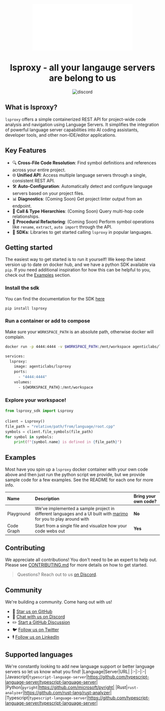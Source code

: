 <div align="center">
<a href="https://agenticlabs.com/">
    <img src="https://raw.githubusercontent.com/agentic-labs/.github/main/assets/logo.png" alt="Agentic Labs" title="Agentic Labs" align="center" height="150px" />
</a>

# lsproxy - all your langauge servers are belong to us

<p align="center">
  <img alt="discord" src="https://img.shields.io/discord/1296271531994775552">
</p>
</div>


   
## <a name="what-is-lsproxy">What is lsproxy?</a>

`lsproxy` offers a simple containerized REST API for project-wide code analysis and navigation using Language Servers. It simplifies the integration of powerful language server capabilities into AI coding assistants, developer tools, and other non-IDE/editor applications.

## Key Features

- 🔍 **Cross-File Code Resolution**: Find symbol definitions and references across your entire project.
- 🌐 **Unified API**: Access multiple language servers through a single, consistent REST API.
- 🛠️ **Auto-Configuration**: Automatically detect and configure language servers based on your project files.
- 📊 **Diagnostics**: (Coming Soon) Get project linter output from an endpoint.
- 🌳 **Call & Type Hierarchies**: (Coming Soon) Query multi-hop code relationships.
- 🔄 **Procedural Refactoring**: (Coming Soon) Perform symbol operations like `rename`, `extract`, `auto import` through the API.
- 🧩 **SDKs**: Libraries to get started calling `lsproxy` in popular languages.
    

## <a name="getting-started">Getting started</a>
The easiest way to get started is to run it yourself! We keep the latest version up to date on docker hub, and we have a python SDK available via `pip`. If you need additional inspiration for how this can be helpful to you, check out the [Examples](#examples) section.

### Install the sdk

You can find the documentation for the SDK [here](sdk.agenticlabs.com)
```bash
pip install lsproxy
```

### Run a container or add to compose
Make sure your `WORKSPACE_PATH` is an absolute path, otherwise docker will complain.
```bash
docker run -p 4444:4444 -v $WORKSPACE_PATH:/mnt/workspace agenticlabs/lsproxy
```

```dockerfile
services:
  lsproxy:
    image: agenticlabs/lsproxy
    ports:
      - "4444:4444"
    volumes:
      - ${WORKSPACE_PATH}:/mnt/workspace
```

### Explore your workspace!

```python
from lsproxy_sdk import Lsproxy

client = Lsproxy()
file_path = "relative/path/from/language/root.cpp"
symbols = client.file_symbols(file_path)
for symbol in symbols:
    print(f"{symbol.name} is defined in {file_path}")
```

## <a name="examples">Examples</a>
Most have you spin up a `lsproxy` docker container with your own code above and then just run the python script we provide, but we provide sample code for a few examples. See the README for each one for more info.

|Name|Description|Bring your own code?|
|:-|:-|:-|
|Playground|We've implemented a sample project in different languages and a UI built with [marimo](https://github.com/marimo-team/marimo) for you to play around with|**No**|
|Code Graph|Start from a single file and visualize how your code webs out|**Yes**|

## <a name="contributing">Contributing</a>

We appreciate all contributions! You don't need to be an expert to help out.
Please see [CONTRIBUTING.md](https://github.com/agentic-labs/lsproxy/blob/main/CONTRIBUTING.md) for more details on how to get
started.

> Questions? Reach out to us [on Discord](https://discord.gg/WafeS3jN).

## <a name="community">Community</a>

We're building a community. Come hang out with us!

- 🌟 [Star us on GitHub](https://github.com/agentic-labs/lsproxy)
- 💬 [Chat with us on Discord](https://discord.gg/WafeS3jN)
- ✏️ [Start a GitHub Discussion](https://github.com/agentic-labs/lsproxy/discussions)
- 🐦 [Follow us on Twitter](https://twitter.com/agentic_labs)
- 🕴️ [Follow us on LinkedIn](https://www.linkedin.com/company/agentic-labs)
  
## <a name="supported-languages">Supported languages</a>

We're constantly looking to add new language support or better language servers so let us know what you find!
|Language|Server|URL|
|:-|:-|:-|
|Javascript|`typescript-language-server`|https://github.com/typescript-language-server/typescript-language-server|
|Python|`pyright`|https://github.com/microsoft/pyright|
|Rust|`rust-analyzer`|https://github.com/rust-lang/rust-analyzer|
|Typescript|`typescript-language-server`|https://github.com/typescript-language-server/typescript-language-server|
